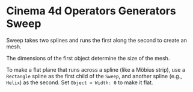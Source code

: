 # Cinema 4d Operators Generators Sweep

Sweep takes two splines and runs the first along the second to create an mesh.

The dimensions of the first object determine the size of the mesh.

To make a flat plane that runs across a spline (like a Möbius strip), use a `Rectangle` spline as the first child of the `Sweep`, and another spline (e.g., `Helix`) as the second. Set `Object > Width: 0` to make it flat.
